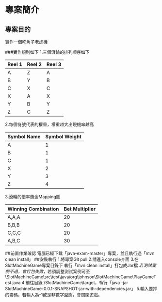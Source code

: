 # 專案簡介
## 專案目的
實作一個吃角子老虎機

###實作規則如下
1.三個滾輪的排列順序如下

| Reel 1 | Reel 2 | Reel 3 |
|--------|--------|--------|
|A | Z | A |
|B | Y | B |
|C | X | C |
|X | A | X |
|Y | B | Y |
|Z | C | Z |

2.每個符號代表的權重，權重越大出現機率越高

| Symbol Name | Symbol Weight |
|-------------|--------------|
| A | 1 |
| B | 1 |
| C | 1 |
| X | 2 |
| Y | 3 |
| Z | 4 |

3.滾輪的倍率獎金Mapping圖

| Winning Combination | Bet Multiplier |
|-------------|----------------|
| A,A,A | 20  |
| B,B,B | 20  |
| C,C,C | 20  |
| A,B,C | 30  |

##前置作業確認
電腦已經下載「java-exam-master」專案，並且執行過「mvn clean install」
##安裝執行
1.將專案Git pull
2.請進入console介面<CMD>
3.在SlotMachineGame專案目錄下 執行「mvn clean install」打包成Jar檔
_若測試案例不過，會打包失敗_，若須調整測試案例可至 \SlotMachineGame\src\test\java\org\johnson\SlotMachineGame\PlayGameTest.java
4.前往目錄 \SlotMachineGame\target，執行「java -jar SlotMachineGame-0.0.1-SNAPSHOT-jar-with-dependencies.jar」
5.輸入要押的籌碼，若輸入為-1或是非數字型態，會關閉遊戲。